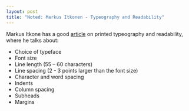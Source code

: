 ```yaml
---
layout: post
title: "Noted: Markus Itkonen - Typeography and Readability"
---
```

Markus Itkone has a good
[article](http://papunet.net/selkokeskus/fileadmin/tiedostot/muut/Itkonen.pdf)
on printed typeography and readability, where he talks about:

* Choice of typeface
* Font size
* Line length (55 – 60 characters)
* Line spacing (2 - 3 points larger than the font size)
* Character and word spacing
* Indents
* Column spacing
* Subheads
* Margins

